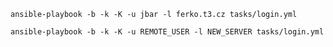     ansible-playbook -b -k -K -u jbar -l ferko.t3.cz tasks/login.yml

    ansible-playbook -b -k -K -u REMOTE_USER -l NEW_SERVER tasks/login.yml

